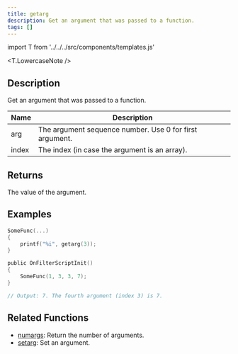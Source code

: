```yaml
---
title: getarg
description: Get an argument that was passed to a function.
tags: []
---
```


import T from '../../../src/components/templates.js'

<T.LowercaseNote />

## Description

Get an argument that was passed to a function.

| Name  | Description                                             |
| ----- | ------------------------------------------------------- |
| arg   | The argument sequence number. Use 0 for first argument. |
| index | The index (in case the argument is an array).           |

## Returns

The value of the argument.

## Examples

```c
SomeFunc(...)
{
    printf("%i", getarg(3));
}

public OnFilterScriptInit()
{
    SomeFunc(1, 3, 3, 7);
}

// Output: 7. The fourth argument (index 3) is 7.
```

## Related Functions

- [numargs](numargs): Return the number of arguments.
- [setarg](setarg): Set an argument.
